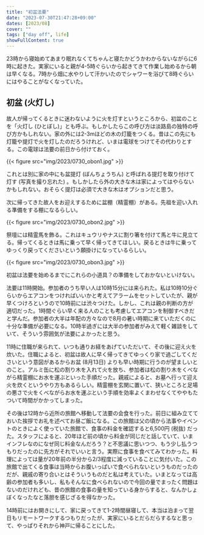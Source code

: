 ```yaml
---
title: "初盆法要"
date: "2023-07-30T21:47:28+09:00"
dates: [2023/08]
cover: ""
tags: ["day off", life]
showFullContent: true
---
```


23時から寝始めてあまり眠れなくてちゃんと寝たかどうかわからないながらに6時に起きた。実家にいると親が4-5時ぐらいから起きてきて作業し始めるから朝は早くなる。7時から畑に水やりして汗かいたのでシャワーを浴びて8時ぐらいにはやることがなくなっていた。

## 初盆 (火灯し)

故人が帰ってくるときに迷わないように火を灯すというところから、初盆のことを「火灯し (ひとぼし)」とも呼ぶ。もしかしたらこの呼び方は淡路島の独特の呼び方かもしれない。家の外には2-3mほどの木の灯籠をつくる。昔はこの先にも灯籠や提灯で火を灯したのだろうけれど、いまは電球をつけてその代わりとする。この電球は法要の前日から付けておく。

{{< figure src="img/2023/0730_obon1.jpg" >}}

これとは別に家の中にも盆提灯 (ぼんちょうちん) と呼ばれる提灯を取り付けて灯す (写真を撮り忘れた) 。もしかしたら外の大きな木は家によってはやらないかもしれない。おそらく提灯は必須で大きな木はオプションだと思う。

次に帰ってきた故人をお迎えするために盆棚（精霊棚）がある。先祖を迎い入れる準備をする棚になるらしい。

{{< figure src="img/2023/0730_obon2.jpg" >}}

祭壇には精霊馬を飾る。これはキュウリやナスに割り箸を付けて馬と牛に見立てる。帰ってくるときは馬に乗って早く帰ってきてほしい。戻るときは牛に乗ってゆっくり戻ってくださいという願掛けになっているらしい。

{{< figure src="img/2023/0730_obon3.jpg" >}}

初盆は法要を始めるまでにこれらの小道具？の準備をしておかないといけない。

法要は11時開始。参加者のうち早い人は10時15分には来られた。私は10時10分ぐらいからエアコンをつければいいかと考えてアラームをセットしていたが、親が早くつけろというので10時前には渋々つけた。しかし、これは親の判断の方が適切だった。1時間ぐらい早く来る人のことも考慮してエアコンを制御すべきだと学んだ。参加者の大半は年配の方々なので8月の暑い時期に来ていただくのに十分な準備が必要になる。10時半過ぎには大半の参加者がみえて軽く雑談をしていて、そういう雰囲気が法要によかったと思う。

11時に住職が来られて、いつも通りお経をあげていただいて、その後に迎え火を炊いた。住職によると、初盆は故人に早く帰ってきてゆっくり家で過ごしてくださいという意図があるからお盆 (8月13日) よりも早い時期に行うのが望ましいとのこと。アルミ缶に松の割り木を入れて火を放ち、参加者は松の割り木をくべながら精霊棚にお水を運ぶといった手順だった。親戚によると、お墓へ行って迎え火を炊くというやり方もあるらしい。精霊棚を玄関に置いて、狭いところと足場の悪さで火をくべながらお水を運ぶという手順を効率よくまわせなくてややもたついて時間がかかってしまった。

その後は12時から近所の旅館へ移動して法要の会食を行った。前日に組み立てておいた挨拶でお礼を述べてお昼ご飯になる。この旅館は父の頃から法事やイベントのときによく使っていた旅館で、食事の料金を確認すると6,500円 (税抜) だった。スタッフによると、20年ほど前の頃から料金が同じだと話していて、いまインフレなのになぜ同じ料金なんだろう？と不思議に思いつつ、もう少し払うつもりだったのに先方がそれでいいと言う。実際に食事を食べてみてわかった。料理によっては量が20年前の半分から2/3程度に減っていることに気付いた。この旅館で出てくる食事は当時からお腹いっぱいで食べられないというものだったのだが、親戚の寄り合いとはそういうものだと私は考えていた。いまとなっては高齢の参加者も多いし、私もそんなに食べられないので今回の量でまったく問題はないのだけれども、昔の旅館の食事の量を知っている身からすると、なんかしょぼくなったなと落胆を感じざるを得なかった。

14時前にはお開きにして、家に戻ってきて1-2時間昼寝して、本当は泊まって翌日もリモートワークするつもりだったが、実家にいるとだらだらするなと思って、やっぱりそれから神戸に帰ることにした。
